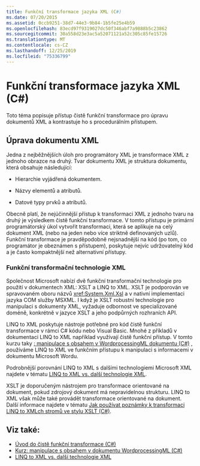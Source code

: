 ```yaml
---
title: Funkční transformace jazyka XML (C#)
ms.date: 07/20/2015
ms.assetid: 0ccb9251-38d7-44e3-9b84-1b5fe25e4b59
ms.openlocfilehash: 83ecd97f9319027dc50f346abf7a9888b5c23862
ms.sourcegitcommit: 30a558d23e3ac5a52071121a52c305c85fe15726
ms.translationtype: MT
ms.contentlocale: cs-CZ
ms.lasthandoff: 12/25/2019
ms.locfileid: "75336799"
---
```

# <a name="functional-transformation-of-xml-c"></a>Funkční transformace jazyka XML (C#)
Toto téma popisuje přístup čistě funkční transformace pro úpravu dokumentů XML a kontrastuje ho s procedurálním přístupem.  
  
## <a name="modifying-an-xml-document"></a>Úprava dokumentu XML  
 Jedna z nejběžnějších úloh pro programátory XML je transformace XML z jednoho obrazce na druhý. Tvar dokumentu XML je struktura dokumentu, která obsahuje následující:  
  
- Hierarchie vyjádřená dokumentem.  
  
- Názvy elementů a atributů.  
  
- Datové typy prvků a atributů.  
  
 Obecně platí, že nejúčinnější přístup k transformaci XML z jednoho tvaru na druhý je výsledkem čistě funkční transformace. V tomto přístupu je primární programátorský úkol vytvořit transformaci, která se aplikuje na celý dokument XML (nebo na jeden nebo více striktně definovaných uzlů). Funkční transformace je pravděpodobně nejsnadnější na kód (po tom, co programátor je obeznámen s přístupem), poskytuje nejvíc udržovatelný kód a je často kompaktnější než alternativní přístupy.  
  
### <a name="xml-functional-transformational-technologies"></a>Funkční transformační technologie XML  
 Společnost Microsoft nabízí dvě funkční transformační technologie pro použití v dokumentech XML: XSLT a LINQ to XML. XSLT je podporován ve spravovaném oboru názvů <xref:System.Xml.Xsl> a v nativní implementaci jazyka COM služby MSXML. I když je XSLT robustní technologie pro manipulaci s dokumenty XML, vyžaduje odbornost ve specializované doméně, konkrétně v jazyce XSLT a jeho podpůrných rozhraních API.  
  
 LINQ to XML poskytuje nástroje potřebné pro kód čistě funkční transformace v rámci C# kódu nebo Visual Basic. Mnohé z příkladů v dokumentaci LINQ to XML například využívají čistě funkční přístup. V tomto kurzu taky [: manipulace s obsahem v WordprocessingML dokumentu (C#)](./shape-of-wordprocessingml-documents.md) , používáme LINQ to XML ve funkčním přístupu k manipulaci s informacemi v dokumentu Microsoft Wordu.  
  
 Podrobnější porovnání LINQ to XML s dalšími technologiemi Microsoft XML najdete v tématu [LINQ to XML vs. další technologie XML](./linq-to-xml-vs-other-xml-technologies.md).  
  
XSLT je doporučeným nástrojem pro transformace orientované na dokument, pokud zdrojový dokument má nepravidelnou strukturu. LINQ to XML však může také provádět transformace orientované na dokument. Další informace najdete v tématu [Jak používat poznámky k transformaci LINQ to XMLch stromů ve stylu XSLT (C#)](./how-to-use-annotations-to-transform-linq-to-xml-trees-in-an-xslt-style.md).
  
## <a name="see-also"></a>Viz také:

- [Úvod do čistě funkční transformace (C#)](./introduction-to-pure-functional-transformations.md)
- [Kurz: manipulace s obsahem v dokumentu WordprocessingML (C#)](./shape-of-wordprocessingml-documents.md)
- [LINQ to XML vs. další technologie XML](./linq-to-xml-vs-other-xml-technologies.md)
